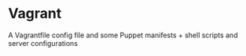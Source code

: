 Vagrant
=======

A Vagrantfile config file and some Puppet manifests + shell scripts and server configurations
